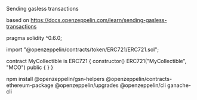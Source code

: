 Sending gasless transactions

based on https://docs.openzeppelin.com/learn/sending-gasless-transactions


pragma solidity ^0.6.0;

import "@openzeppelin/contracts/token/ERC721/ERC721.sol";

contract MyCollectible is ERC721 {
    constructor() ERC721("MyCollectible", "MCO") public {
    }
}

 npm install  @openzeppelin/gsn-helpers @openzeppelin/contracts-ethereum-package @openzeppelin/upgrades @openzeppelin/cli ganache-cli
